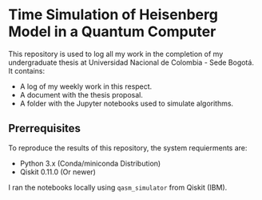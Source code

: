 # Time Simulation of Heisenberg Model in a Quantum Computer

This repository is used to log all my work in the completion of my undergraduate thesis at Universidad Nacional de Colombia - Sede Bogotá. It contains:

* A log of my weekly work in this respect.
* A document with the thesis proposal.
* A folder with the Jupyter notebooks used to simulate algorithms.

## Prerrequisites

To reproduce the results of this repository, the system requierments are:

* Python 3.x (Conda/miniconda Distribution)
* Qiskit 0.11.0 (Or newer)

I ran the notebooks locally using ```qasm_simulator``` from Qiskit (IBM).
